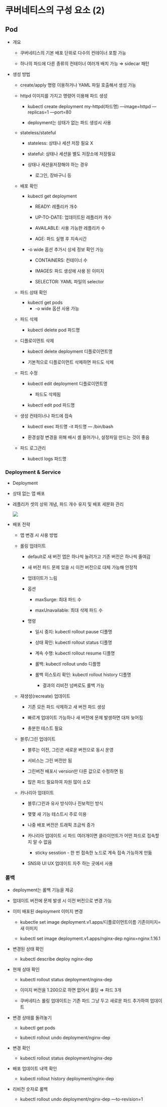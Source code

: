 
쿠버네티스의 구성 요소 (2)
================


Pod
---

*   개요
    
    *   쿠버네티스의 기본 배포 단위로 다수의 컨테이너 포함 가능
    
    *   하나의 파드에 다른 종류의 컨테이너 여러개 배치 가능 ⇒ sidecar 패턴

*   생성 방법
    
    *   create/apply 명령 이용하거나 YAML 파일 호출해서 생성 가능
    
    *   httpd 이미지를 가지고 명령어 이용해 파드 생성
        
        *   kubectl create deployment my-httpd(파드명) —image=httpd —replicas=1 —port=80
        
        *   deployment는 상태가 없는 파드 생성시 사용
    
    *   stateless/stateful
        
        *   stateless: 상태나 세션 저장 필요 X
        
        *   stateful: 상태나 세션을 별도 저장소에 저장필요
        
        *   상태나 세션을저장해야 하는 경우
            *   로그인, 장바구니 등
    
    *   배포 확인
        
        *   kubectl get deployment
            
            *   READY: 레플리카 개수
            
            *   UP-TO-DATE: 업데이트된 레플리카 개수
            
            *   AVAILABLE: 사용 가능한 레플리카 수
            
            *   AGE: 파드 실행 후 지속시간
        
        *   \-o wide 옵션 추가시 상세 정보 확인 가능
            
            *   CONTAINERS: 컨테이너 수
            
            *   IMAGES: 파드 생성에 사용 된 이미지
            
            *   SELECTOR: YAML 파일의 selector
    
    *   파드 상태 확인
        *   kubectl get pods
            *   \-o wide 옵션 사용 가능
    
    *   파드 삭제
        *   kubectl delete pod 파드명
    
    *   디플로이먼트 삭제
        
        *   kubectl delete deployment 디플로이먼트명
        
        *   기본적으로 디플로이먼트 삭제하면 파드도 삭제
    
    *   파드 수정
        
        *   kubectl edit deployment 디플로이먼트명
            *   파드도 삭제됨
        
        *   kubectl edit pod 파드명
    
    *   생성 컨테이너나 파드에 접속
        
        *   kubectl exec 파드명 -it 파드명 — /bin/bash
        
        *   환경설정 변경을 위해 배시 셸 들어가나, 설정파일 만드는 것이 좋음
    
    *   파드 로그관리
        *   kubectl logs 파드명

### Deployment & Service

*   Deployment

*   상태 없는 앱 배포

*   레플리카 셋의 상위 개념, 파드 개수 유지 및 배포 세분화 관리
    
    [![](%E1%84%8F%E1%85%AE%E1%84%87%E1%85%A5%E1%84%82%E1%85%A6%E1%84%90%E1%85%B5%E1%84%89%E1%85%B3%E1%84%8B%E1%85%B4%20%E1%84%80%E1%85%AE%E1%84%89%E1%85%A5%E1%86%BC%20%E1%84%8B%E1%85%AD%E1%84%89%E1%85%A9%20(2)%2092f26217ea08422d8b20ed2ef1cab765/Untitled.png)](%E1%84%8F%E1%85%AE%E1%84%87%E1%85%A5%E1%84%82%E1%85%A6%E1%84%90%E1%85%B5%E1%84%89%E1%85%B3%E1%84%8B%E1%85%B4%20%E1%84%80%E1%85%AE%E1%84%89%E1%85%A5%E1%86%BC%20%E1%84%8B%E1%85%AD%E1%84%89%E1%85%A9%20(2)%2092f26217ea08422d8b20ed2ef1cab765/Untitled.png)
    

*   배포 전략
    
    *   앱 변경 시 사용 방법
    
    *   롤링 업데이트
        
        *   default로 새 버전 앱은 하나씩 늘려가고 기존 버전은 하나씩 줄여감
        
        *   새 버전 파드 문제 있을 시 이전 버전으로 대체 가능해 안정적
        
        *   업데이트가 느림
        
        *   옵션
            
            *   maxSurge: 최대 파드 수
            
            *   maxUnavailable: 최대 삭제 파드 수
        
        *   명령
            
            *   일시 중지: kubectl rollout pause 디플명
            
            *   상태 확인: kubectl rollout status 디플명
            
            *   계속 수행: kubectl rollout resume 디플명
            
            *   롤백: kubectl rollout undo 디플명
            
            *   롤백 히스토리 확인: kubectl rollout history 디플명
                *   결과의 리비전 넘버로도 롤백 가능
    
    *   재생성(recreate) 업데이트
        
        *   기존 모든 파드 삭제하고 새 버전 파드 생성
        
        *   빠르게 업데이트 가능하나 새 버전에 문제 발생하면 대처 늦어짐
        
        *   충분한 테스트 필요
    
    *   블루/그린 업데이트
        
        *   블루는 이전, 그린은 새로운 버전으로 동시 운영
        
        *   서비스는 그린 버전만 됨
        
        *   그린버전 배포시 version만 다른 값으로 수정하면 됨
        
        *   많은 파드 필요하여 자원 많이 소모
    
    *   카나리아 업데이트
        
        *   블루/그린과 유사 방식이나 진보적인 방식
        
        *   몇몇 새 기능 테스트시 주로 이용
        
        *   나중 배포 버전은 트래픽 조금씩 증가
        
        *   카나리아 업데이트 시 파드 여러개이면 클라이언트가 어떤 파드로 접속할 지 알 수 없음
            *   sticky sesstion - 한 번 접속한 노드로 계속 접속 가능하게 만듦
        
        *   SNS와 UI UX 업데이트 자주 하는 곳에서 사용

### 롤백

*   deployment는 롤백 기능을 제공

*   업데이트 버전에 문제 발생 시 이전 버전으로 변경 가능

*   이미 배포된 deployment 이미지 변경
    
    *   kubectle set image deployment.v1.apps/디플로이먼트이름 기존이미지=새 이미지
    
    *   kubectl set image deployment.v1.apps/nginx-dep nginx=nginx:1.16.1

*   변경된 상태 확인
    *   kubectl describe deploy nginx-dep

*   현재 상태 확인
    
    *   kubectl rollout status deployment/nginx-dep
    
    *   이미지 버전을 1.200으로 하면 없어서 홀딩 ⇒ 파드 3개
    
    *   쿠버네티스 롤링 업데이트는 기존 파드 그냥 두고 새로운 파드 추가하여 업데이트

*   변경 상태를 돌려놓기
    
    *   kubectl get pods
    
    *   kubectl rollout undo deployment/nginx-dep

*   변경 확인
    *   kubectl rollout status deployment/nginx-dep

*   배포 업데이트 내역 확인
    *   kubectl rollout history deployment/nginx-dep

*   리비전 숫자로 롤백
    *   kubectl rollout undo deployment/nginx-dep —to-revision=1